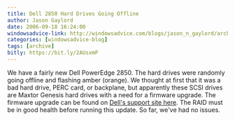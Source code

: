 ```yaml
---
title: Dell 2850 Hard Drives Going Offline
author: Jason Gaylord
date: 2006-09-18 16:24:00
windowsadvice-link: http://windowsadvice.com/blogs/jason_n_gaylord/archive/2006/09/18/Dell-2850-Hard-Drives-Going-Offline.aspx
categories: [windowsadvice-blog]
tags: [archive]
bitly: https://bit.ly/2AUsxmP
---
```


We have a fairly new Dell PowerEdge 2850. The hard drives were randomly going offline and flashing amber (orange). We thought at first that it was a bad hard drive, PERC card, or backplane, but apparently these SCSI drives are Maxtor Genesis hard drives with a need for a firmware upgrade. The firmware upgrade can be found on [Dell's support site here](http://support.dell.com/support/downloads/download.aspx?c=us&l=en&s=gen&releaseid=R123857&SystemID=PWE_PNT_P3C_2850&os=WNET&osl=en&deviceid=9452&devlib=0&typecnt=1&vercnt=1&formatcnt=1&libid=33&fileid=164749). The RAID must be in good health before running this update. So far, we've had no issues.